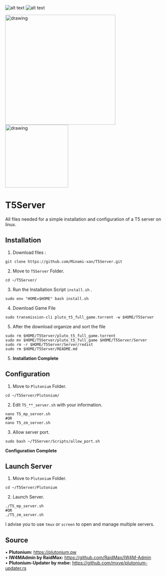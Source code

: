 
![alt text](https://img.shields.io/badge/Debian-10-red?logo=Debian)
![alt text](https://img.shields.io/badge/Plutonium-T5-blue)

<img src="https://imgur.com/bBrx8Hf.png" alt="drawing" width="350"/> <img src="https://i.imgur.com/TdpsBgH.png" alt="drawing" width="200"/>

# T5Server
All files needed for a simple installation and configuration of a T5 server on linux.

## Installation
1. Download files : 
```shell 
git clone https://github.com/Minami-xan/T5Server.git
```
2. Move to `T5Server` Folder.
```shell
cd ~/T5Server/
```
3. Run the Installation Script `install.sh` .
```shell
sudo env "HOME=$HOME" bash install.sh
```
4. Download Game File
```shell
sudo transmission-cli pluto_t5_full_game.torrent -w $HOME/T5Server
```
5. After the download organize and sort the file
```shell
sudo rm $HOME/T5Server/pluto_t5_full_game.torrent
sudo mv $HOME/T5Server/pluto_t5_full_game $HOME/T5Server/Server
sudo rm -r $HOME/T5Server/Server/redist
sudo rm $HOME/T5Server/README.md
```

5. **Installation Complete**

## Configuration
1. Move to `Plutonium` Folder.
```shell
cd ~/T5Server/Plutonium/
```
2. Edit `T5_**_server.sh` with your information.
```shell
nano T5_mp_server.sh
#OR
nano T5_zm_server.sh
```
3. Allow server port.
```shell
sudo bash ~/T5Server/Scripts/allow_port.sh
```
**Configuration Complete**

## Launch Server
1. Move to `Plutonium` Folder.
```shell
cd ~/T5Server/Plutonium
```
2. Launch Server. 
```shell
./T5_mp_server.sh
#OR
./T5_zm_server.sh
```
   I advise you to use `tmux` or `screen` to open and manage multiple servers.


## Source
• **Plutonium:** https://plutonium.pw <br>
• **IW4MAdmin by RaidMax:** https://github.com/RaidMax/IW4M-Admin <br>
• **Plutonium-Updater by mxbe:** https://github.com/mxve/plutonium-updater.rs <br>